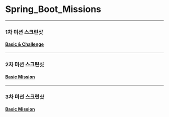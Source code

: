 # Spring_Boot_Missions
- - -
### 1차 미션 스크린샷
#### [Basic & Challenge](https://github.com/xddongx/Spring_Boot_Missions/tree/main/1%EC%B0%A8(2%EC%A3%BC%EC%B0%A8)/Basic%26Challenge)

- - -
### 2차 미션 스크린샷
#### [Basic Mission](https://github.com/xddongx/Spring_Boot_Missions/tree/main/2%EC%B0%A8(4%EC%A3%BC%EC%B0%A8)/Basic/board)

- - -
### 3차 미션 스크린샷
#### [Basic Mission](https://github.com/xddongx/Spring_Boot_Missions/tree/main/3%EC%B0%A8(6%EC%A3%BC%EC%B0%A8)/Basic/board)

